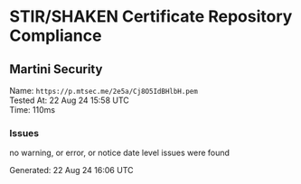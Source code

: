# STIR/SHAKEN Certificate Repository Compliance

## Martini Security

Name: `https://p.mtsec.me/2e5a/Cj8O5IdBHlbH.pem`\
Tested At: 22 Aug 24 15:58 UTC\
Time: 110ms

### Issues

no warning, or error, or notice date level issues were found

Generated: 22 Aug 24 16:06 UTC